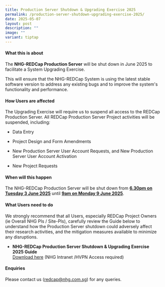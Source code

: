 ```yaml
---
title: Production Server Shutdown & Upgrading Exercise 2025
permalink: /production-server-shutdown-upgrading-exercise-2025/
date: 2025-05-07
layout: post
description: ""
image: ""
variant: tiptap
---
```

<h4><strong>What this is about</strong></h4>
<p>The <strong>NHG-REDCap Production Server</strong> will be shut down in June
2025 to facilitate a System Upgrading Exercise.</p>
<p>This will ensure that the NHG-REDCap System is using the latest stable
software version to address any existing bugs and to improve the system's
functionality and performance.</p>
<p></p>
<h4><strong>How Users are affected</strong></h4>
<p>The Upgrading Exercise will require us to suspend all access to the REDCap
Production Server. All REDCap Production Server Project activities will
be suspended, including<em>:</em>
</p>
<ul data-tight="true" class="tight">
<li>
<p>Data Entry</p>
</li>
<li>
<p>Project Design and Form Amendments</p>
</li>
<li>
<p>New Production Server User Account Requests, and New Production Server
User Account Activation</p>
</li>
<li>
<p>New Project Requests</p>
</li>
</ul>
<p></p>
<h4><strong>When will this happen</strong></h4>
<p>The NHG-REDCap Production Server will be shut down from <strong><u>6.30pm on Tuesday 3 June 2025</u></strong> until <strong><u>9am on Monday 9 June 2025</u></strong>.</p>
<p></p>
<h4><strong>What Users need to do</strong></h4>
<p>We strongly recommend that all Users, especially REDCap Project Owners
(ie Overall NHG PIs / Site-PIs), carefully review the Guide below to understand
how the Production Server shutdown could adversely affect their research
activities, and the mitigation measures available to minimize any disruptions.</p>
<ul data-tight="true" class="tight">
<li>
<p><strong>NHG-REDCap Production Server Shutdown &amp; Upgrading Exercise 2025 Guide</strong> 
<br><u>Download here</u> (NHG Intranet /HVPN Access required)</p>
</li>
</ul>
<p></p>
<h4><strong>Enquiries</strong></h4>
<p>Please contact us (<a href="mailto:redcap@nhg.com.sg" rel="noopener noreferrer nofollow" target="_blank"><u>redcap@nhg.com.sg</u></a>) for any queries.</p>
<p></p>